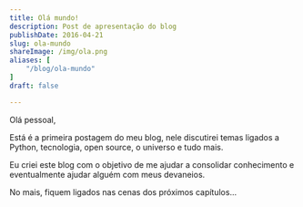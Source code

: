 ```yaml
---
title: Olá mundo!
description: Post de apresentação do blog
publishDate: 2016-04-21
slug: ola-mundo
shareImage: /img/ola.png
aliases: [
    "/blog/ola-mundo"
]
draft: false

---
```


Olá pessoal,

Está é a primeira postagem do meu blog, nele discutirei temas ligados a Python, tecnologia, open source, o universo e tudo mais.

Eu criei este blog com o objetivo de me ajudar a consolidar conhecimento e eventualmente ajudar alguém com meus devaneios.

No mais, fiquem ligados nas cenas dos próximos capítulos...
